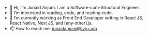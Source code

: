 - 👋 Hi, I’m Junaid Anjum. I am a Software-cum-Structural Engineer.
- 👀 I’m interested in reading, code, and reading code.
- 🌱 I’m currently working as Front End Developer writing in React JS, React Native, Next JS, and [any-other].js.
- 📫 How to reach me: junaidanjum@live.com

<!---
junaidanjum/junaidanjum is a ✨ special ✨ repository because its `README.md` (this file) appears on your GitHub profile.
You can click the Preview link to take a look at your changes.
--->
